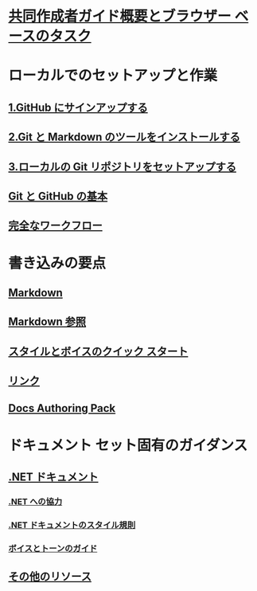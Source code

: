 # [共同作成者ガイド概要とブラウザー ベースのタスク](index.md)
# ローカルでのセットアップと作業
## [1.GitHub にサインアップする](get-started-setup-github.md)
## [2.Git と Markdown のツールをインストールする](get-started-setup-tools.md)
## [3.ローカルの Git リポジトリをセットアップする](get-started-setup-local.md)
## [Git と GitHub の基本](git-github-fundamentals.md)
## [完全なワークフロー](how-to-write-workflows-major.md)
# 書き込みの要点
## [Markdown](how-to-write-use-markdown.md)
## [Markdown 参照](markdown-reference.md)
## [スタイルとボイスのクイック スタート](style-quick-start.md)
## [リンク](how-to-write-links.md)
## [Docs Authoring Pack](how-to-write-docs-auth-pack.md)
# ドキュメント セット固有のガイダンス
## [.NET ドキュメント](dotnet-contribute.md)
### [.NET への協力](dotnet-contribute-process.md)
### [.NET ドキュメントのスタイル規則](dotnet-style-guide.md)
### [ボイスとトーンのガイド](dotnet-voice-tone.md)

<!--
## Creating new content

   <!--
     This page introduces the process to work locally on
     your own machine, following github flow.

     Content will be taken from the last two sections of
     how-to-contribute.md (writing new samples, and creating new content)
     and the how-to-write-workflows-major.md)
### Setup and clone source

   <!--
      This page will guide folks through the setup process
      through cloning the repo.

      It will have condensed versions of get-started-setup-github,
      get-started-setup-tools, and get-started-setup-local.
      
### Git and GitHub essentials

   <!--
      Explain the basics of Git and GitHub, and the GitHub flow
      process.

      Much, or all of this will be from full-workflow, and git-github-fundamentals

      The full list of repos probably doesn't belong here.
### Contribute new topics
   <!--
     Primarily new content, but will include the content from the
     how-to-write-use-markdown, style-quick-start and how-to-write-links

     Process content will also be taken from how-to-contribute.
#### Content types
#### Markdown resources
#### Tone, voice, and style

### Contribute new samples

   <!--
     Primarily new content, with some taken from how-to-contribute.

     This will also point to repo-specific guidance for samples.

     We have an important decision to make here: This contributing guide
     can contain the union of all code style rules for all different languages
     and frameworks, or it can contain the intersection (code samples must
     compile and run).

     I'm in favor of the former: Everyone writing Python should follow the Python
     guidance; everyone writing C# should follow the C# rules. Those should be
     consistent regardless of project team.

## List of documentation repositories -->

   <!--
     This will take the list of repos from git-github-fundamentals
     for the public repositories.

     Open question: How to keep this up to date?
   -->
## [その他のリソース](additional-resources.md)
